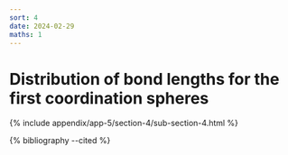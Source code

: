 ```yaml
---
sort: 4
date: 2024-02-29
maths: 1
---
```


# Distribution of bond lengths for the first coordination spheres

{% include appendix/app-5/section-4/sub-section-4.html %}

{% bibliography --cited %}

